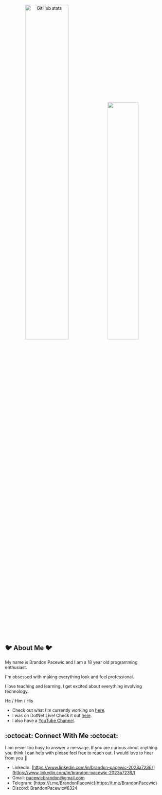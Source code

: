 <p align="center">
    <a href="https://github.com/anuraghazra/github-readme-stats">
    <img src="https://github-readme-stats.vercel.app/api?username=BrandonPacewic&count_private=true&theme=github_dark&show_icons=true" alt="GitHub stats" width="53.1%"/></a>
    <a href="https://github.com/anuraghazra/github-readme-stats">
    <img width="44.7%" src="https://github-readme-stats.vercel.app/api/top-langs/?username=BrandonPacewic&layout=compact&theme=github_dark&hide=html&langs_count=6"></a>
</p>

## 🐦 About Me 🐦

My name is Brandon Pacewic and I am a 18 year old programming enthusiast.

I'm obsessed with making everything look and feel professional.

I love teaching and learning. I get excited about everything involving technology.

He / Him / His

- Check out what I'm currently working on [here](https://github.com/users/BrandonPacewic/projects/5?add_cards_query=is%3Aopen).
- I was on DotNet Live! Check it out [here](https://www.youtube.com/watch?v=RS7g-87CJLU).
- I also have a [YouTube Channel](https://www.youtube.com/channel/UCzAr4Xgtl3Nb9UXeOY-cpRw).

## :octocat: Connect With Me :octocat:

I am never too busy to answer a message. If you are curious about anything you think I can help with please feel free to reach out. I would love to hear from you 💙

- LinkedIn: [https://www.linkedin.com/in/brandon-pacewic-2023a7236/](https://www.linkedin.com/in/brandon-pacewic-2023a7236/)
- Gmail: [pacewicbrandon@gmail.com](pacewicbrandon@gmail.com)
- Telegram: [https://t.me/BrandonPacewic](https://t.me/BrandonPacewic)
- Discord: BrandonPacewic#8324
